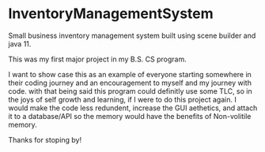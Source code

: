 # InventoryManagementSystem
Small business inventory management system built using scene builder and java 11. 

This was my first major project in my B.S. CS program.  

I want to show case this as an example of everyone starting somewhere in their coding journey and an encouragement to myself
and my journey with code. with that being said this program could definitly use some TLC, so in the joys of self growth and learning,
if I were to do this project again. I would make the code less redundent, increase the GUI aethetics, and attach it to a 
database/API so the memory would have the benefits of Non-volitile memory. 


Thanks for stoping by!
